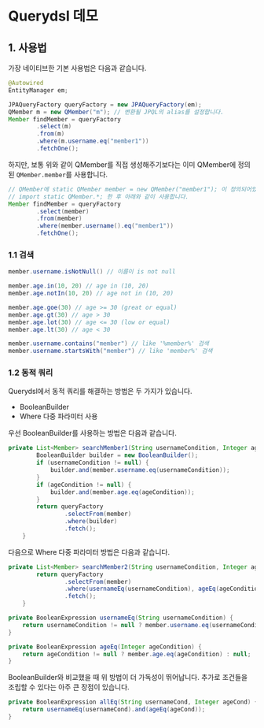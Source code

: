 # Querydsl 데모
## 1. 사용법

가장 네이티브한 기본 사용법은 다음과 같습니다. 

```java
@Autowired
EntityManager em;

JPAQueryFactory queryFactory = new JPAQueryFactory(em);
QMember m = new QMember("m"); // 변환될 JPQL의 alias를 설정합니다.
Member findMember = queryFactory
        .select(m)
        .from(m)
        .where(m.username.eq("member1"))
        .fetchOne();
```
하지만, 보통 위와 같이 QMember를 직접 생성해주기보다는 이미 QMember에 정의된 <code>QMember.member</code>를 사용합니다.
```java
// QMember에 static QMember member = new QMember("member1"); 이 정의되어있습니다.
// import static QMember.*; 한 후 아래와 같이 사용합니다.
Member findMember = queryFactory
        .select(member)
        .from(member)
        .where(member.username().eq("member1"))
        .fetchOne();
```

### 1.1 검색
```java
member.username.isNotNull() // 이름이 is not null

member.age.in(10, 20) // age in (10, 20)
member.age.notIn(10, 20) // age not in (10, 20)

member.age.goe(30) // age >= 30 (great or equal)
member.age.gt(30) // age > 30
member.age.lot(30) // age <= 30 (low or equal)
member.age.lt(30) // age < 30

member.username.contains("member") // like '%member%' 검색
member.username.startsWith("member") // like 'member%' 검색
```

### 1.2 동적 쿼리
Querydsl에서 동적 쿼리를 해결하는 방법은 두 가지가 있습니다.
- BooleanBuilder
- Where 다중 파라미터 사용

우선 BooleanBuilder를 사용하는 방법은 다음과 같습니다.
```java
private List<Member> searchMember1(String usernameCondition, Integer ageCondition) {
        BooleanBuilder builder = new BooleanBuilder();
        if (usernameCondition != null) {
            builder.and(member.username.eq(usernameCondition));
        }
        if (ageCondition != null) {
            builder.and(member.age.eq(ageCondition));
        }
        return queryFactory
                .selectFrom(member)
                .where(builder)
                .fetch();
    }
```
다음으로 Where 다중 파라미터 방법은 다음과 같습니다.
```java
private List<Member> searchMember2(String usernameCondition, Integer ageCondition) {
        return queryFactory
                .selectFrom(member)
                .where(usernameEq(usernameCondition), ageEq(ageCondition))
                .fetch();
    }

private BooleanExpression usernameEq(String usernameCondition) {
    return usernameCondition != null ? member.username.eq(usernameCondition) : null;
}

private BooleanExpression ageEq(Integer ageCondition) {
    return ageCondition != null ? member.age.eq(ageCondition) : null;
}
```
BooleanBuilder와 비교했을 때 위 방법이 더 가독성이 뛰어납니다. 추가로 조건들을 조립할 수 있다는 아주 큰 장점이 있습니다.
```java
private BooleanExpression allEq(String usernameCond, Integer ageCond) {
    return usernameEq(usernameCond).and(ageEq(ageCond));
}
```


